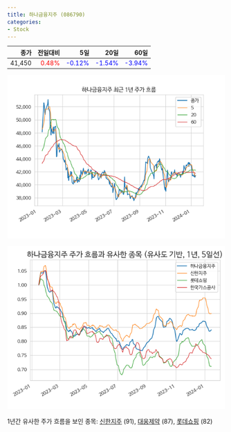 ```yaml
---
title: 하나금융지주 (086790)
categories:
- Stock
---
```


|종가|전일대비|5일|20일|60일|
|---:|-------:|--:|---:|---:|
|41,450|<span style="color: red">0.48%</span>|<span style="color: blue">-0.12%</span>|<span style="color: blue">-1.54%</span>|<span style="color: blue">-3.94%</span>|


<!-- more -->

![086790](/assets/images/stock/086790.png)

![086790](/assets/images/stock/086790_sim.png)

1년간 유사한 주가 흐름을 보인 종목:
[신한지주](/stock/055550/) (91),
[대웅제약](/stock/069620/) (87),
[롯데쇼핑](/stock/023530/) (82)